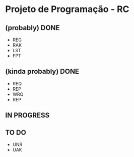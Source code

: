 # Projeto de Programação - RC

## (probably) DONE
- REG
- RAK
- LST
- FPT

## (kinda probably) DONE
- REQ
- REP
- WRQ
- REP

## IN PROGRESS


## TO DO

- UNR
- UAK
